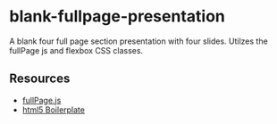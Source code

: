 # blank-fullpage-presentation

A blank four full page section presentation with four slides. Utilzes the fullPage js and flexbox CSS classes.

## Resources

- [fullPage.js](https://github.com/alvarotrigo/fullPage.js)
- [html5 Boilerplate](https://github.com/h5bp/html5-boilerplate)

